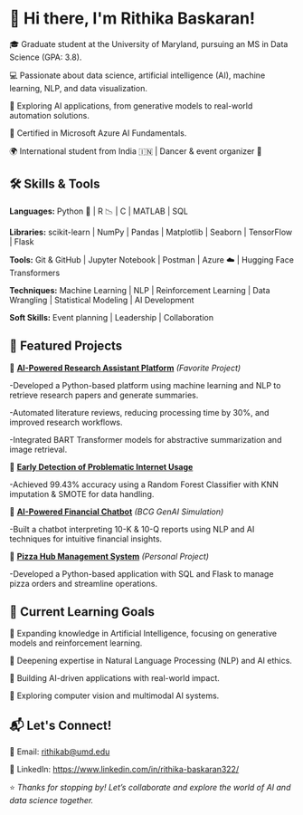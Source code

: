 # 👋 Hi there, I'm Rithika Baskaran!

🎓 Graduate student at the University of Maryland, pursuing an MS in Data Science (GPA: 3.8).

💻 Passionate about data science, artificial intelligence (AI), machine learning, NLP, and data visualization.

🧩 Exploring AI applications, from generative models to real-world automation solutions.

🏅 Certified in Microsoft Azure AI Fundamentals.

🌍 International student from India 🇮🇳 | Dancer & event organizer 💃

## 🛠️ Skills & Tools

**Languages:** Python 🐍 | R 📉 | C | MATLAB | SQL

**Libraries:** scikit-learn | NumPy | Pandas | Matplotlib | Seaborn | TensorFlow | Flask

**Tools:** Git & GitHub | Jupyter Notebook | Postman | Azure ☁️ | Hugging Face Transformers

**Techniques:** Machine Learning | NLP | Reinforcement Learning | Data Wrangling | Statistical Modeling | AI Development

**Soft Skills:** Event planning | Leadership | Collaboration

## 🌟 Featured Projects

🧠 **[AI-Powered Research Assistant Platform](#)** *(Favorite Project)*

-Developed a Python-based platform using machine learning and NLP to retrieve research papers and generate summaries.

-Automated literature reviews, reducing processing time by 30%, and improved research workflows.

-Integrated BART Transformer models for abstractive summarization and image retrieval.

🌱 **[Early Detection of Problematic Internet Usage](#)** 

-Achieved 99.43% accuracy using a Random Forest Classifier with KNN imputation & SMOTE for data handling.

💬 **[AI-Powered Financial Chatbot](#)** *(BCG GenAI Simulation)*  

-Built a chatbot interpreting 10-K & 10-Q reports using NLP and AI techniques for intuitive financial insights.

🍕 **[Pizza Hub Management System](#)** *(Personal Project)*

-Developed a Python-based application with SQL and Flask to manage pizza orders and streamline operations.

## 🌱 Current Learning Goals

🔄 Expanding knowledge in Artificial Intelligence, focusing on generative models and reinforcement learning.

🔬 Deepening expertise in Natural Language Processing (NLP) and AI ethics.

🔄 Building AI-driven applications with real-world impact.

🎯 Exploring computer vision and multimodal AI systems.

## 📬 Let's Connect!

📧 Email: rithikab@umd.edu

💼 LinkedIn: https://www.linkedin.com/in/rithika-baskaran322/

⭐️ *Thanks for stopping by! Let’s collaborate and explore the world of AI and data science together.*


